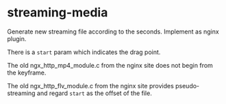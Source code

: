 streaming-media
===============

Generate new streaming file according to the seconds. Implement as nginx plugin.

There is a `start` param which indicates the drag point.

The old ngx_http_mp4_module.c from the nginx site does not begin from the keyframe.

The old ngx_http_flv_module.c from the nginx site provides pseudo-streaming and regard `start` as the offset of the file.

